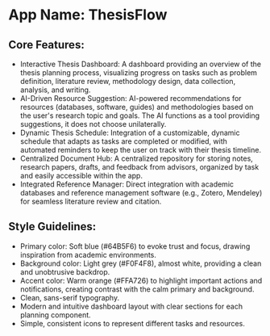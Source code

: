 # **App Name**: ThesisFlow

## Core Features:

- Interactive Thesis Dashboard: A dashboard providing an overview of the thesis planning process, visualizing progress on tasks such as problem definition, literature review, methodology design, data collection, analysis, and writing.
- AI-Driven Resource Suggestion: AI-powered recommendations for resources (databases, software, guides) and methodologies based on the user's research topic and goals. The AI functions as a tool providing suggestions, it does not choose unilaterally.
- Dynamic Thesis Schedule: Integration of a customizable, dynamic schedule that adapts as tasks are completed or modified, with automated reminders to keep the user on track with their thesis timeline.
- Centralized Document Hub: A centralized repository for storing notes, research papers, drafts, and feedback from advisors, organized by task and easily accessible within the app.
- Integrated Reference Manager: Direct integration with academic databases and reference management software (e.g., Zotero, Mendeley) for seamless literature review and citation.

## Style Guidelines:

- Primary color: Soft blue (#64B5F6) to evoke trust and focus, drawing inspiration from academic environments.
- Background color: Light grey (#F0F4F8), almost white, providing a clean and unobtrusive backdrop.
- Accent color: Warm orange (#FFA726) to highlight important actions and notifications, creating contrast with the calm primary and background.
- Clean, sans-serif typography.
- Modern and intuitive dashboard layout with clear sections for each planning component.
- Simple, consistent icons to represent different tasks and resources.